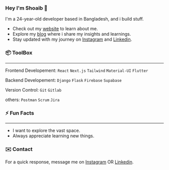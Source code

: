 ### Hey I'm Shoaib 👋


I'm a 24-year-old developer based in Bangladesh, and i build stuff.

- Check out my [website](https://aboutshoaib.webflow.io/ "website") to learn about me.
- Explore my [blog](https://medium.com/@shoaibvice "blog") where i share my insights and learnings.
- Stay updated with my journey on [Instagram](https://www.instagram.com/giga_shoaib/) and [Linkedin](https://www.linkedin.com/in/mohammed-shoaib-93b12717b/).

### 📦 ToolBox          
---
Frontend Developement: `React` `Next.js` `Tailwind` `Material-UI` `Flutter`

Backend Developement: `Django` `Flask` `Firebase` `Supabase` 

Version Control: `Git` `Gitlab`

others: `Postman` `Scrum` `Jira`

### ⚡ Fun Facts   
---

- I want to explore the vast space.
- Always appreciate learning new things.

### ✉️ Contact

For a quick response, message me on [Instagram](https://www.instagram.com/shabbynator/) OR [Linkedin](https://www.linkedin.com/in/mohammed-shoaib-93b12717b/).
